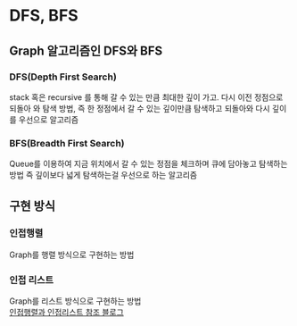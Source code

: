 # DFS, BFS
## Graph  알고리즘인  DFS와  BFS
### DFS(Depth First Search)
stack 혹은 recursive 를 통해 갈 수 있는 만큼 최대한 깊이 가고. 다시 이전 정점으로 되돌아 와 탐색 방법, 즉
한 정점에서 갈 수 있는 깊이만큼 탐색하고 되돌아와 다시 깊이를 우선으로 알고리즘

### BFS(Breadth First Search)
Queue를 이용하여 지금 위치에서 갈 수 있는 정점을 체크하며 큐에 담아놓고 탐색하는 방법
즉 깊이보다 넓게 탐색하는걸 우선으로 하는 알고리즘

## 구현 방식
### 인접행렬
Graph를 행렬 방식으로 구현하는 방법
### 인접 리스트
Graph를 리스트 방식으로 구현하는 방법
<br>
[인접행렬과 인접리스트 참조 블로그](https://sarah950716.tistory.com/12)